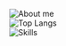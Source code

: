 ![About me](https://github-readme-stats.vercel.app/api?username=cjr1030&show_icons=true&show_icons=true)
<br />
![Top Langs](https://github-readme-stats.vercel.app/api/top-langs/?username=cjr1030&layout=compact)
<br />
![Skills](https://skillicons.dev/icons?i=python,html,js,css,cpp,qt,pycharm,vscode,webstorm,pr,ps,stackoverflow,windows,linux&perline=18)
